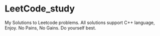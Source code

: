 # LeetCode_study
My Solutions to Leetcode problems. All solutions support C++ language, Enjoy.
No Pains, No Gains. Do yourself best.



